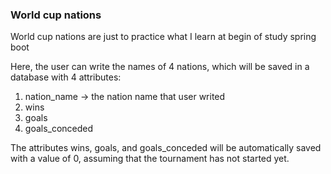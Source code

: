 ### World cup nations

World cup nations are just to practice what I learn at begin of study spring boot

Here, the user can write the names of 4 nations, which will be saved in a database with 4 attributes:
1. nation_name -> the nation name that user writed
2. wins
3. goals
4. goals_conceded

The attributes wins, goals, and goals_conceded will be automatically saved with a value of 0, assuming that the tournament has not started yet.